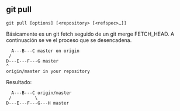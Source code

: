 ##  git pull

	git pull [options] [<repository> [<refspec>…​]]

Básicamente es un git fetch seguido de un git merge FETCH_HEAD. A continuación se ve el proceso que se desencadena.

	  A---B---C master on origin
	 /
    D---E---F---G master
	^
	origin/master in your repository

Resultado:

	  A---B---C origin/master
	 /         \
    D---E---F---G---H master